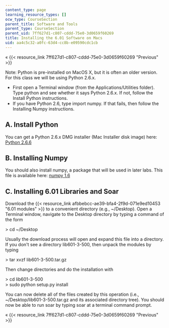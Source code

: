 ```yaml
---
content_type: page
learning_resource_types: []
ocw_type: CourseSection
parent_title: Software and Tools
parent_type: CourseSection
parent_uid: 7ff627d1-c807-cddd-75e0-3d0659f60269
title: Installing the 6.01 Software on Macs
uid: aa4c5c32-a0fc-63d4-cc8b-e09590cdc1cb
---
```


« {{< resource_link 7ff627d1-c807-cddd-75e0-3d0659f60269 "Previous" >}}

Note: Python is pre-installed on MacOS X, but it is often an older version. For this class we will be using Python 2.6.x.

*   First open a Terminal window (from the Applications/Utilities folder). Type python and see whether it says Python 2.6.x. If not, follow the Install Python instructions.
*   If you have Python 2.6, type import numpy. If that fails, then follow the Installing Numpy instructions.

A. Install Python
-----------------

You can get a Python 2.6.x DMG installer (Mac Installer disk image) here: [Python 2.6.6](http://www.python.org/ftp/python/2.6.6/python-2.6.6-macosx10.3.dmg)

B. Installing Numpy
-------------------

You should also install numpy, a package that will be used in later labs. This file is available here: [numpy 1.6](http://sourceforge.net/projects/numpy/files/NumPy/1.6.1/numpy-1.6.1-py2.6-python.org-macosx10.3.dmg/download)

C. Installing 6.01 Libraries and Soar
-------------------------------------

Download the {{< resource_link afbbebcc-ae39-bfa4-2f9d-071e9ed10453 "6.01 modules" >}} to a convenient directory (e.g., ~/Desktop). Open a Terminal window, navigate to the Desktop directory by typing a command of the form

\> cd ~/Desktop

Usually the download process will open and expand this file into a directory. If you don't see a directory lib601-3-500, then unpack the modules by typing

\> tar xvzf lib601-3-500.tar.gz

Then change directories and do the installation with

\> cd lib601-3-500  
\> sudo python setup.py install

You can now delete all of the files created by this operation (i.e., ~/Desktop/lib601-3-500.tar.gz and its associated directory tree). You should now be able to run soar by typing soar at a terminal command prompt.

« {{< resource_link 7ff627d1-c807-cddd-75e0-3d0659f60269 "Previous" >}}